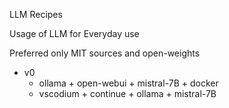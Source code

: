 LLM Recipes

Usage of LLM for Everyday use

Preferred only MIT sources and open-weights 

- v0
    - ollama + open-webui + mistral-7B + docker
    - vscodium + continue + ollama + mistral-7B
